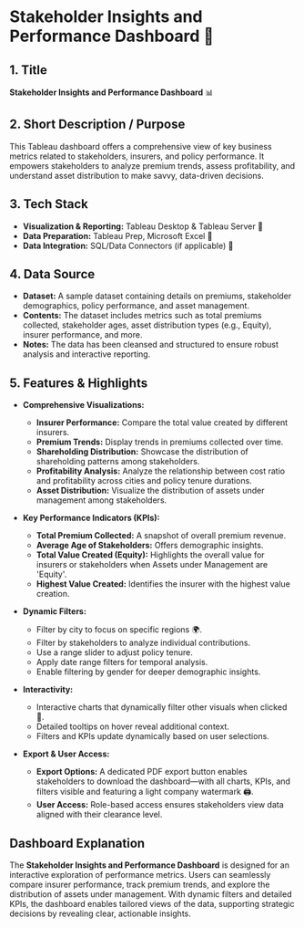 # Stakeholder Insights and Performance Dashboard 🎯

## 1. Title
**Stakeholder Insights and Performance Dashboard** 📊

## 2. Short Description / Purpose
This Tableau dashboard offers a comprehensive view of key business metrics related to stakeholders, insurers, and policy performance. It empowers stakeholders to analyze premium trends, assess profitability, and understand asset distribution to make savvy, data-driven decisions.

## 3. Tech Stack
- **Visualization & Reporting:** Tableau Desktop & Tableau Server 🚀
- **Data Preparation:** Tableau Prep, Microsoft Excel 🧹
- **Data Integration:** SQL/Data Connectors (if applicable) 🔗

## 4. Data Source
- **Dataset:** A sample dataset containing details on premiums, stakeholder demographics, policy performance, and asset management.
- **Contents:** The dataset includes metrics such as total premiums collected, stakeholder ages, asset distribution types (e.g., Equity), insurer performance, and more.
- **Notes:** The data has been cleansed and structured to ensure robust analysis and interactive reporting.

## 5. Features & Highlights
- **Comprehensive Visualizations:**
  - **Insurer Performance:** Compare the total value created by different insurers.
  - **Premium Trends:** Display trends in premiums collected over time.
  - **Shareholding Distribution:** Showcase the distribution of shareholding patterns among stakeholders.
  - **Profitability Analysis:** Analyze the relationship between cost ratio and profitability across cities and policy tenure durations.
  - **Asset Distribution:** Visualize the distribution of assets under management among stakeholders.
  
- **Key Performance Indicators (KPIs):**
  - **Total Premium Collected:** A snapshot of overall premium revenue.
  - **Average Age of Stakeholders:** Offers demographic insights.
  - **Total Value Created (Equity):** Highlights the overall value for insurers or stakeholders when Assets under Management are 'Equity'.
  - **Highest Value Created:** Identifies the insurer with the highest value creation.
  
- **Dynamic Filters:**
  - Filter by city to focus on specific regions 🌍.
  - Filter by stakeholders to analyze individual contributions.
  - Use a range slider to adjust policy tenure.
  - Apply date range filters for temporal analysis.
  - Enable filtering by gender for deeper demographic insights.
  
- **Interactivity:**
  - Interactive charts that dynamically filter other visuals when clicked 🔄.
  - Detailed tooltips on hover reveal additional context.
  - Filters and KPIs update dynamically based on user selections.
  
- **Export & User Access:**
  - **Export Options:** A dedicated PDF export button enables stakeholders to download the dashboard—with all charts, KPIs, and filters visible and featuring a light company watermark 🖨️.
  - **User Access:** Role-based access ensures stakeholders view data aligned with their clearance level.

## Dashboard Explanation
The **Stakeholder Insights and Performance Dashboard** is designed for an interactive exploration of performance metrics. Users can seamlessly compare insurer performance, track premium trends, and explore the distribution of assets under management. With dynamic filters and detailed KPIs, the dashboard enables tailored views of the data, supporting strategic decisions by revealing clear, actionable insights.
